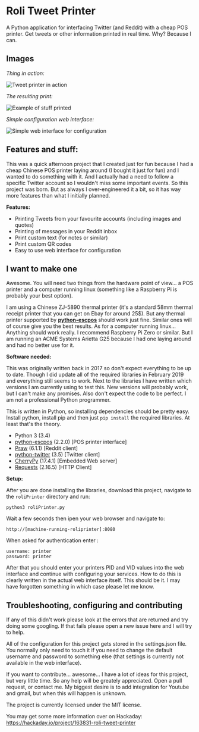 # Roli Tweet Printer
A Python application for interfacing Twitter (and Reddit) with a cheap POS printer. Get tweets or other information printed in real time. Why? Because I can.

## Images
*Thing in action:*

![Tweet printer in action](https://user-images.githubusercontent.com/2136711/52536917-e7c3f400-2d60-11e9-94f5-8779e0c31cf4.JPG)

*The resulting print:*

![Example of stuff printed](https://user-images.githubusercontent.com/2136711/52536939-235ebe00-2d61-11e9-9d23-8f842d1da57b.JPG)

*Simple configuration web interface:*

![Simple web interface for configuration](https://user-images.githubusercontent.com/2136711/52536712-7125f700-2d5e-11e9-890a-e8620df19104.png)

## Features and stuff:
This was a quick afternoon project that I created just for fun because I had a cheap Chinese POS printer laying around (I bought it just for fun) and I wanted to do something with it. And I actually had a need to follow a specific Twitter account so I wouldn't miss some important events. So this project was born. But as always I over-engineered it a bit, so it has way more features than what I initially planned.

**Features:**

 - Printing Tweets from your favourite accounts (including images and quotes)
 - Printing of messages in your Reddit inbox
 - Print custom text (for notes or similar)
 - Print custom QR codes
 - Easy to use web interface for configuration

## I want to make one
Awesome. You will need two things from the hardware point of view... a POS printer and a computer running linux (something like a Raspberry Pi is probably your best option).

I am using a Chinese ZJ-5890 thermal printer (it's a standard 58mm thermal receipt printer that you can get on Ebay for around 25$). But any thermal printer supported by  **[python-escpos](https://github.com/python-escpos/python-escpos)** should work just fine. Similar ones will of course give you the best results. 
As for a computer running linux... Anything should work really. I recommend Raspberry Pi Zero or similar. But I am running an ACME Systems Arietta G25 because I had one laying around and had no better use for it.

**Software needed:**

This was originally written back in 2017 so don't expect everything to be up to date. Though I did update all of the required libraries in February 2019 and everything still seems to work. Next to the libraries I have written which versions I am currently using to test this. New versions will probably work, but I can't make any promises. Also don't expect the code to be perfect. I am not a professional Python programmer.

This is written in Python, so installing dependencies should be pretty easy. Install python, install pip and then just `pip install` the required libraries. At least that's the theory.

 - Python 3 (3.4)
 - [python-escpos](https://github.com/python-escpos/python-escpos) (2.2.0) [POS printer interface]
 - [Praw](https://github.com/praw-dev/praw) (6.1.1) [Reddit client]
 - [python-twitter](https://github.com/bear/python-twitter) (3.5) [Twitter client]
 - [CherryPy](https://github.com/cherrypy/cherrypy) (17.4.1) [Embedded Web server]
 - [Requests](https://github.com/kennethreitz/requests) (2.16.5) [HTTP Client]

**Setup:**

After you are done installing the libraries, download this project, navigate to the `roliPrinter` directory and run:

    python3 roliPrinter.py

Wait a few seconds then ipen your web browser and navigate to:

    http://[machine-running-roliprinter]:8080

When asked for authentication enter :

    username: printer
    password: printer

After that you should enter your printers PID and VID values into the web interface and continue with configuring your services. How to do this is clearly written in the actual web interface itself. This should be it. I may have forgotten something in which case please let me know.

## Troubleshooting, configuring and contributing
If any of this didn't work please look at the errors that are returned and try doing some googling. If that fails please open a new issue here and I will try to help. 

All of the configuration for this project gets stored in the settings.json file. You normally only need to touch it if you need to change the default username and password to something else (that settings is currently not available in the web interface).

If you want to contribute... awesome... I have a lot of ideas for this project, but very little time. So any help will be greately appreciated. Open a pull request, or contact me. My biggest desire is to add integration for Youtube and gmail, but when this will happen is unknown.

The project is currently licensed under the MIT license. 

You may get some more information over on Hackaday:
https://hackaday.io/project/163831-roli-tweet-printer

